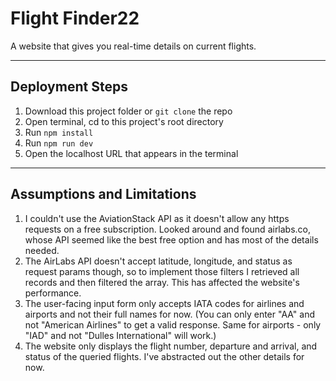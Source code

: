 # Flight Finder22

A website that gives you real-time details on current flights.

---

## Deployment Steps

1. Download this project folder or `git clone` the repo
2. Open terminal, cd to this project's root directory
3. Run `npm install`
4. Run `npm run dev`
5. Open the localhost URL that appears in the terminal

---

## Assumptions and Limitations

1. I couldn't use the AviationStack API as it doesn't allow any https requests on a free subscription. Looked around and found airlabs.co, whose API seemed like the best free option and has most of the details needed.
2. The AirLabs API doesn't accept latitude, longitude, and status as request params though, so to implement those filters I retrieved all records and then filtered the array. This has affected the website's performance.
3. The user-facing input form only accepts IATA codes for airlines and airports and not their full names for now. (You can only enter "AA" and not "American Airlines" to get a valid response. Same for airports - only "IAD" and not "Dulles International" will work.)
4. The website only displays the flight number, departure and arrival, and status of the queried flights. I've abstracted out the other details for now.
